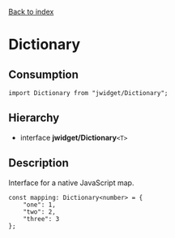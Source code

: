 [Back to index](../README.md)

# Dictionary

## Consumption

	import Dictionary from "jwidget/Dictionary";

## Hierarchy

* interface **jwidget/Dictionary**`<T>`

## Description

Interface for a native JavaScript map.

	const mapping: Dictionary<number> = {
		"one": 1,
		"two": 2,
		"three": 3
	};

